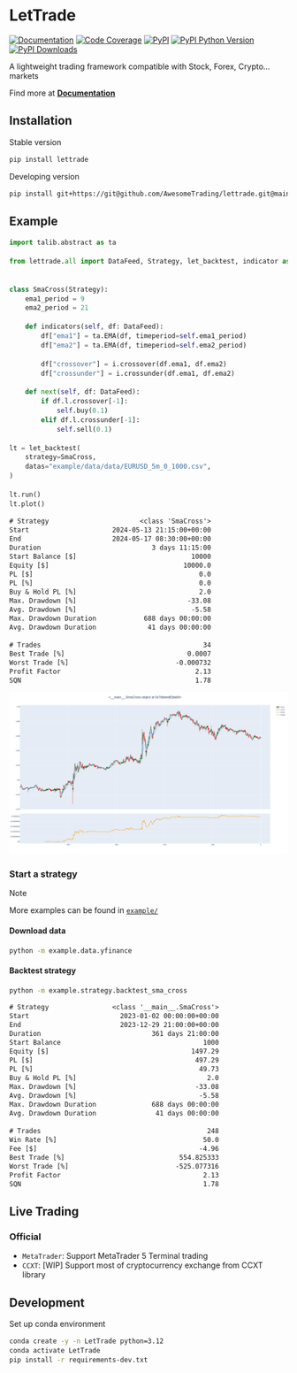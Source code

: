 # LetTrade

[![Documentation](https://img.shields.io/badge/docs-lettrade-708FCC.svg?style=for-the-badge)](https://AwesomeTrading.github.io/LetTrade/)
[![Code Coverage](https://img.shields.io/codecov/c/gh/AwesomeTrading/lettrade.svg?style=for-the-badge)](https://codecov.io/gh/AwesomeTrading/lettrade)
[![PyPI](https://img.shields.io/pypi/v/lettrade.svg?color=blue&style=for-the-badge)](https://pypi.org/project/lettrade)
[![PyPI Python Version](https://img.shields.io/pypi/pyversions/lettrade.svg?color=skyblue&style=for-the-badge)](https://pypi.org/project/lettrade)
[![PyPI Downloads](https://img.shields.io/pypi/dd/lettrade.svg?color=skyblue&style=for-the-badge)](https://pypi.org/project/lettrade)

A lightweight trading framework compatible with Stock, Forex, Crypto... markets

Find more at [**Documentation**](https://AwesomeTrading.github.io/LetTrade/)

## Installation

Stable version

```sh
pip install lettrade
```

Developing version

```sh
pip install git+https://git@github.com/AwesomeTrading/lettrade.git@main
```

## Example

```python
import talib.abstract as ta

from lettrade.all import DataFeed, Strategy, let_backtest, indicator as i


class SmaCross(Strategy):
    ema1_period = 9
    ema2_period = 21

    def indicators(self, df: DataFeed):
        df["ema1"] = ta.EMA(df, timeperiod=self.ema1_period)
        df["ema2"] = ta.EMA(df, timeperiod=self.ema2_period)

        df["crossover"] = i.crossover(df.ema1, df.ema2)
        df["crossunder"] = i.crossunder(df.ema1, df.ema2)

    def next(self, df: DataFeed):
        if df.l.crossover[-1]:
            self.buy(0.1)
        elif df.l.crossunder[-1]:
            self.sell(0.1)

lt = let_backtest(
    strategy=SmaCross,
    datas="example/data/data/EURUSD_5m_0_1000.csv",
)

lt.run()
lt.plot()
```

```text
# Strategy                       <class 'SmaCross'>
Start                     2024-05-13 21:15:00+00:00
End                       2024-05-17 08:30:00+00:00
Duration                            3 days 11:15:00
Start Balance [$]                             10000
Equity [$]                                  10000.0
PL [$]                                          0.0
PL [%]                                          0.0
Buy & Hold PL [%]                               2.0
Max. Drawdown [%]                            -33.08
Avg. Drawdown [%]                             -5.58
Max. Drawdown Duration            688 days 00:00:00
Avg. Drawdown Duration             41 days 00:00:00

# Trades                                         34
Best Trade [%]                               0.0007
Worst Trade [%]                           -0.000732
Profit Factor                                  2.13
SQN                                            1.78
```

![Plot](https://raw.githubusercontent.com/AwesomeTrading/lettrade/main/docs/image/plot.png)

### Start a strategy

> [!NOTE]
> More examples can be found in [`example/`](https://github.com/AwesomeTrading/lettrade/tree/main/example)
>
> #### Download data
> ```bash
> python -m example.data.yfinance
> ```
>
> #### Backtest strategy
> <!-- ```bash exec="true" source="above" result="ansi" -->
> ```bash
> python -m example.strategy.backtest_sma_cross
> ```

```text
# Strategy                <class '__main__.SmaCross'>
Start                       2023-01-02 00:00:00+00:00
End                         2023-12-29 21:00:00+00:00
Duration                            361 days 21:00:00
Start Balance                                    1000
Equity [$]                                    1497.29
PL [$]                                         497.29
PL [%]                                          49.73
Buy & Hold PL [%]                                 2.0
Max. Drawdown [%]                              -33.08
Avg. Drawdown [%]                               -5.58
Max. Drawdown Duration              688 days 00:00:00
Avg. Drawdown Duration               41 days 00:00:00

# Trades                                          248
Win Rate [%]                                     50.0
Fee [$]                                         -4.96
Best Trade [%]                             554.825333
Worst Trade [%]                           -525.077316
Profit Factor                                    2.13
SQN                                              1.78
```

## Live Trading

### Official

- `MetaTrader`: Support MetaTrader 5 Terminal trading
- `CCXT`: [WIP] Support most of cryptocurrency exchange from CCXT library

## Development

Set up conda environment

```sh
conda create -y -n LetTrade python=3.12
conda activate LetTrade
pip install -r requirements-dev.txt
```
